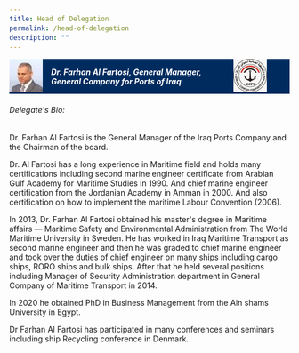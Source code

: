 ```yaml
---
title: Head of Delegation
permalink: /head-of-delegation
description: ""
---
```

<style>
.accordion .bp-accordion-header, .accordion .bp-accordion-header:hover, .accordion .bp-accordion-header:focus {color:#fff;text-decoration:none;}
.bp-accordion-button:before, .bp-accordion-button i, .sgds-icon-minus .sgds-icon-chevron-up {display:none;}
.sgds-icon-chevron-up, .sgds-icon-minus .sgds-icon-chevron-down {display:block;}

.speaker-img-wrapper {display:table;width:100%;background: #002b5f;}
.speaker-img-wrapper > div, .speaker-img-wrapper h5 {display: table-cell;vertical-align: middle;}
.speaker-img-wrapper .speaker-img {width:60px;height:60px;}
.speakers-lists li .toggler-trigger.opened h5, .speakers-lists li .toggler-trigger.opened .icon-wrapper {color:#fff;}
.speaker-img-wrapper h5 {padding:0 15px;color:#fff;font-size:14px;font-weight:700;}
.speaker-img-wrapper .org-logo {width: 20%;}
.speaker-img-wrapper .org-logo img {width:auto;height: 60px;margin:0 0 0 auto;}
</style>
<div class="accordion">
	<a href="#!" class="bp-accordion-header" role="button" aria-expanded="true">
		<div class="speaker-img-wrapper">
			<div class="speaker-img">
				<img src="/images/Delegation/farhan-al-fartosi.jpg">
			</div>
			<h5>Dr. Farhan Al Fartosi, General Manager, General Company for Ports of Iraq</h5>
			<div class="org-logo"><img src="/images/Delegation%20Logo/logo-iraq.jpg" /></div>
			<div class="bp-accordion-button icon-wrapper">
				<i class="sgds-icon sgds-icon-chevron-up"></i>
				<i class="sgds-icon sgds-icon-chevron-down"></i>
			</div>
		</div>
	</a>
	<div class="bp-accordion-body">
		<div class="speaker-content">
			<h6>Delegate's Bio:</h6>
			<p>Dr. Farhan Al Fartosi is the General Manager of the Iraq Ports Company and the Chairman of the board.</p>
			<p>Dr. Al Fartosi has a long experience in Maritime field and holds many certifications including second marine engineer certificate from Arabian Gulf Academy for Maritime Studies in 1990. And chief marine engineer certification from the Jordanian Academy in Amman in 2000. And also certification on how to implement the maritime Labour Convention (2006).</p>
			<p>In 2013, Dr. Farhan Al Fartosi obtained his master's degree in Maritime affairs <span>—</span>&nbsp;Maritime Safety and Environmental Administration from The World Maritime University in Sweden. He has worked in Iraq Maritime Transport as second marine engineer and then he was graded to chief marine engineer and took over the duties of chief engineer on many ships including cargo ships, RORO ships and bulk ships. After that he held several positions including Manager of Security Administration department in General Company of Maritime Transport in 2014.</p>
			<p>In 2020 he obtained PhD in Business Management from the Ain shams University in Egypt.</p>
			<p>Dr Farhan Al Fartosi has participated in many conferences and seminars including ship Recycling conference in Denmark.</p>
		</div>
	</div>
</div>